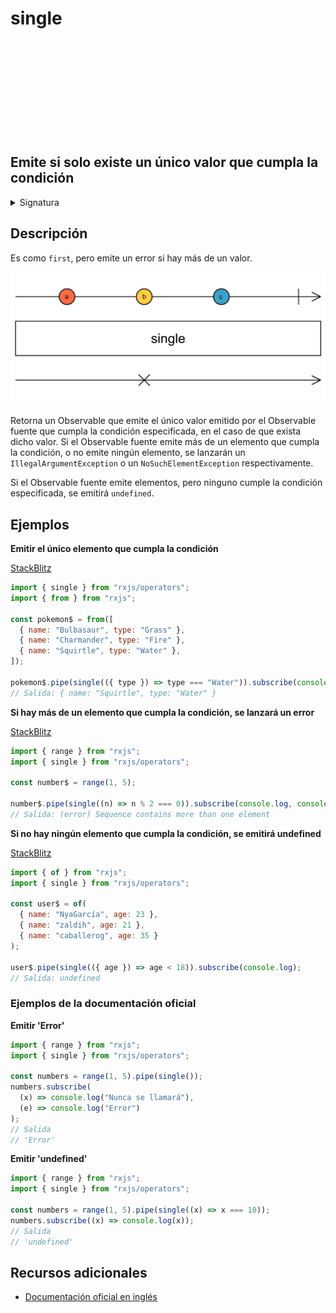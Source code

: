 <div class="page-heading">

# single

<a target="_blank" href="https://github.com/ReactiveX/rxjs/blob/master/src/internal/operators/single.ts">
<svg>
  <use xlink:href="/assets/icons/github.svg#github"></use>
</svg>
</a>
</div>

<h2 class="subtitle"> Emite si solo existe un único valor que cumpla la condición
</h2>

<details>
<summary>Signatura</summary>

### Firma

`single<T>(predicate?: (value: T, index: number, source: Observable<T>) => boolean): MonoTypeOperatorFunction<T>`

### Parámetros

<table>
<tr><td>predicate</td><td>Opcional. El valor por defecto es <code>undefined</code>.
Una función para evaluar los elementos emitidos por el Observable fuente.</td></tr>
</table>

### Retorna

`MonoTypeOperatorFunction<T>`: Un Observable que puede emitir un único valor del Observable fuente que cumpla la condición, o `undefined` si ninguno la cumple.

### Lamza

`EmptyError` Lanza un `EmptyError` si el Observable se completa sin emitir ninguna notificación `next`.

</details>

## Descripción

Es como `first`, pero emite un error si hay más de un valor.

<img src="assets/images/marble-diagrams/filtering/single.png" alt="Diagrama de canicas del operador single">

Retorna un Observable que emite el único valor emitido por el Observable fuente que cumpla la condición especificada, en el caso de que exista dicho valor. Si el Observable fuente emite más de un elemento que cumpla la condición, o no emite ningún elemento, se lanzarán un `IllegalArgumentException` o un `NoSuchElementException` respectivamente.

Si el Observable fuente emite elementos, pero ninguno cumple la condición especificada, se emitirá `undefined`.

## Ejemplos

**Emitir el único elemento que cumpla la condición**

<a target="_blank" href="https://stackblitz.com/edit/rxjs-single-1?file=index.ts">StackBlitz</a>

```javascript
import { single } from "rxjs/operators";
import { from } from "rxjs";

const pokemon$ = from([
  { name: "Bulbasaur", type: "Grass" },
  { name: "Charmander", type: "Fire" },
  { name: "Squirtle", type: "Water" },
]);

pokemon$.pipe(single(({ type }) => type === "Water")).subscribe(console.log);
// Salida: { name: "Squirtle", type: "Water" }
```

**Si hay más de un elemento que cumpla la condición, se lanzará un error**

<a target="_blank" href="https://stackblitz.com/edit/rxjs-single-2?file=index.ts">StackBlitz</a>

```javascript
import { range } from "rxjs";
import { single } from "rxjs/operators";

const number$ = range(1, 5);

number$.pipe(single((n) => n % 2 === 0)).subscribe(console.log, console.error);
// Salida: (error) Sequence contains more than one element
```

**Si no hay ningún elemento que cumpla la condición, se emitirá undefined**

<a target="_blank" href="https://stackblitz.com/edit/rxjs-single-3?file=index.ts">StackBlitz</a>

```javascript
import { of } from "rxjs";
import { single } from "rxjs/operators";

const user$ = of(
  { name: "NyaGarcía", age: 23 },
  { name: "zaldih", age: 21 },
  { name: "caballerog", age: 35 }
);

user$.pipe(single(({ age }) => age < 18)).subscribe(console.log);
// Salida: undefined
```

### Ejemplos de la documentación oficial

**Emitir 'Error'**

```javascript
import { range } from "rxjs";
import { single } from "rxjs/operators";

const numbers = range(1, 5).pipe(single());
numbers.subscribe(
  (x) => console.log("Nunca se llamará"),
  (e) => console.log("Error")
);
// Salida
// 'Error'
```

**Emitir 'undefined'**

```javascript
import { range } from "rxjs";
import { single } from "rxjs/operators";

const numbers = range(1, 5).pipe(single((x) => x === 10));
numbers.subscribe((x) => console.log(x));
// Salida
// 'undefined'
```

## Recursos adicionales

- [Documentación oficial en inglés](https://rxjs-dev.firebaseapp.com/api/operators/single)

